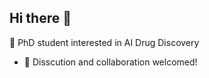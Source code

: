 ## Hi there 👋

🔭 PhD student interested in AI Drug Discovery
- 🌱 Disscution and collaboration welcomed!





